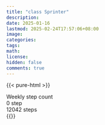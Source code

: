 ```yaml
---
title: "class Sprinter"
description: 
date: 2025-01-16
lastmod: 2025-02-24T17:57:06+08:00
image: 
categories: 
tags: 
math: 
license: 
hidden: false
comments: true
---
```

{{< pure-html >}}
<div class="chart-wrap vertical">
  <div class="title">Weekly step count</div>
  <div class="grid">
    <div class="bottom"> 0 step </div>
    <div class="bar" style="--bar-value:93%;" data-name="11163" title="02-18"></div>
    <div class="bar" style="--bar-value:100%;" data-name="12042" title="02-19"></div>
    <div class="bar" style="--bar-value:6%;" data-name="736" title="02-20"></div>
    <div class="bar" style="--bar-value:0%;" data-name="0" title="02-21"></div>
    <div class="bar" style="--bar-value:0%;" data-name="0" title="02-22"></div>
    <div class="bar" style="--bar-value:0%;" data-name="0" title="02-23"></div>
    <div class="bar" style="--bar-value:0%;" data-name="0" title="02-24"></div>
<div class="top"> 12042 steps </div>
  </div>
</div>
{{</ pure-html >}}